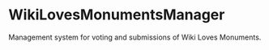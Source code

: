 WikiLovesMonumentsManager
=========================

Management system for voting and submissions of Wiki Loves Monuments.